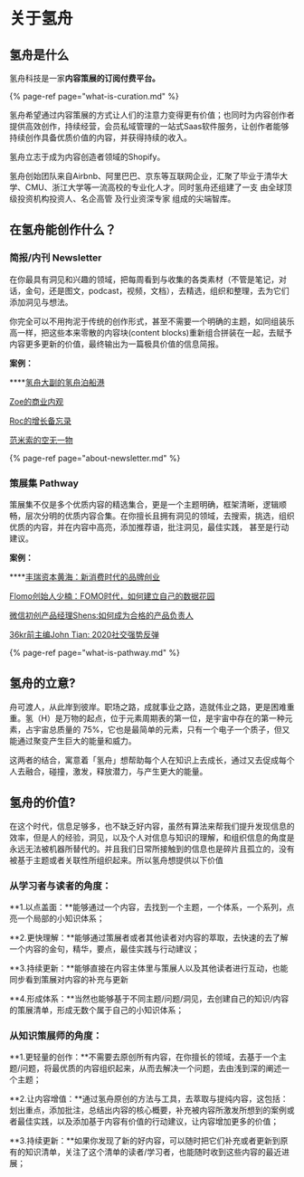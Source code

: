 # 关于氢舟

## 氢舟是什么

氢舟科技是一家**内容策展的订阅付费平台。** 

{% page-ref page="what-is-curation.md" %}

氢舟希望通过内容策展的方式让人们的注意力变得更有价值；也同时为内容创作者提供高效创作，持续经营，会员私域管理的一站式Saas软件服务，让创作者能够持续创作具备优质价值的内容，并获得持续的收入。

氢舟立志于成为内容创造者领域的Shopify。

氢舟创始团队来自Airbnb、阿里巴巴、京东等互联网企业，汇聚了毕业于清华大学、CMU、浙江大学等一流高校的专业化人才。同时氢舟还组建了一支 由全球顶级投资机构投资人、名企高管 及行业资深专家 组成的尖端智库。

## 在氢舟能创作什么？

### 简报/内刊 Newsletter 

在你最具有洞见和兴趣的领域，把每周看到与收集的各类素材（不管是笔记，对话，金句，还是图文，podcast，视频，文档），去精选，组织和整理，去为它们添加洞见与想法。

你完全可以不用拘泥于传统的创作形式，甚至不需要一个明确的主题，如同组装乐高一样，把这些本来零散的内容块\(content blocks\)重新组合拼装在一起，去赋予内容更多更新的价值，最终输出为一篇极具价值的信息简报。

**案例：**

\*\*\*\*[氢舟大副的氢舟泊船港](https://hypper.cn/creatorprofile/67)

[Zoe的商业内观](https://hypper.cn/creatorprofile/714?ref_code=)

[Roc的增长备忘录](%20https://hypper.cn/creatorprofile/7)

[范米索的空无一物](https://hypper.cn/creatorprofile/733)

{% page-ref page="about-newsletter.md" %}



### 策展集 Pathway

策展集不仅是多个优质内容的精选集合，更是一个主题明确，框架清晰，逻辑顺畅，层次分明的优质内容合集。在你擅长且拥有洞见的领域，去搜索，挑选，组织优质的内容，并在内容中高亮，添加推荐语，批注洞见，最佳实践， 甚至是行动建议。

**案例：**

\*\*\*\*[丰瑞资本黄海：新消费时代的品牌创业](https://pathway.hypper.cn/pathway/29)

[Flomo创始人少楠：FOMO时代，如何建立自己的数据花园](https://pathway.hypper.cn/pathway/22)

[微信初创产品经理Shens:如何成为合格的产品负责人](https://pathway.hypper.cn/pathway/25)

[36kr前主编John Tian: 2020社交强势反弹](https://pathway.hypper.cn/pathway/27)

{% page-ref page="what-is-pathway.md" %}

 

## 氢舟的立意?

舟可渡人，从此岸到彼岸。职场之路，成就事业之路，造就伟业之路，更是困难重重。氢（H）是万物的起点，位于元素周期表的第一位，是宇宙中存在的第一种元素，占宇宙总质量的 75%，它也是最简单的元素，只有一个电子一个质子，但又能通过聚变产生巨大的能量和威力。

这两者的结合，寓意着「氢舟」想帮助每个人在知识上去成长，通过又去促成每个人去融合，碰撞，激发，释放潜力，与产生更大的能量。



## 氢舟的价值?

在这个时代，信息足够多，也不缺乏好内容，虽然有算法来帮我们提升发现信息的效率，但是人的经验，洞见，以及个人对信息与知识的理解，和组织信息的角度是永远无法被机器所替代的。并且我们日常所接触到的信息也是碎片且孤立的，没有被基于主题或者关联性所组织起来。所以氢舟想提供以下价值

### **从学习者与读者的角度：**

**1.以点盖面：**能够通过一个内容，去找到一个主题，一个体系，一个系列，点亮一个局部的小知识体系；  
  
**2.更快理解：**能够通过策展者或者其他读者对内容的萃取，去快速的去了解一个内容的金句，精华，要点，最佳实践与行动建议；  
  
**3.持续更新：**能够直接在内容主体里与策展人以及其他读者进行互动，也能同步看到策展对内容的补充与更新  
  
**4.形成体系：**当然也能够基于不同主题/问题/洞见，去创建自己的知识/内容的策展清单，形成无数个属于自己的小知识体系；

### **从知识策展师的角度：**

**1.更轻量的创作：**不需要去原创所有内容，在你擅长的领域，去基于一个主题/问题，将最优质的内容组织起来，从而去解决一个问题，去由浅到深的阐述一个主题；  
  
**2.让内容增值：**通过氢舟原创的方法与工具，去萃取与提纯内容，这包括：划出重点，添加批注，总结出内容的核心概要，补充被内容所激发所想到的案例或者最佳实践，以及添加基于内容有价值的行动建议，让内容增加更多的价值；  
  
**3.持续更新：**如果你发现了新的好内容，可以随时把它们补充或者更新到原有的知识清单，关注了这个清单的读者/学习者，也能随时收到这些内容的最近进展；



